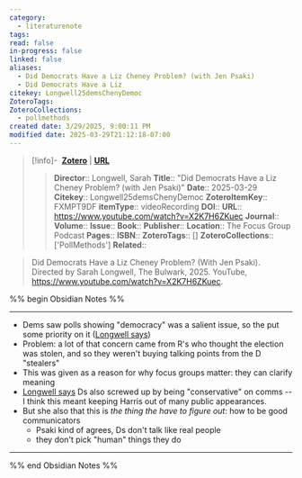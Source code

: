 ```yaml
---
category:
  - literaturenote
tags: 
read: false
in-progress: false
linked: false
aliases:
  - Did Democrats Have a Liz Cheney Problem? (with Jen Psaki)
  - Did Democrats Have a Liz
citekey: Longwell25demsChenyDemoc
ZoteroTags: 
ZoteroCollections:
  - pollmethods
created date: 3/29/2025, 9:00:11 PM
modified date: 2025-03-29T21:12:18-07:00
---
```


> [!info]- &nbsp;[**Zotero**](zotero://select/library/items/FXMPT9DF)  | [**URL**](https://www.youtube.com/watch?v=X2K7H6ZKuec)
>> **Director**:: Longwell, Sarah
> **Title**:: "Did Democrats Have a Liz Cheney Problem? (with Jen Psaki)"
> **Date**:: 2025-03-29
> **Citekey**:: Longwell25demsChenyDemoc
> **ZoteroItemKey**:: FXMPT9DF
> **itemType**:: videoRecording
> **DOI**:: 
> **URL**:: https://www.youtube.com/watch?v=X2K7H6ZKuec
> **Journal**:: 
> **Volume**:: 
> **Issue**:: 
> **Book**:: 
> **Publisher**:: 
> **Location**:: The Focus Group Podcast
> **Pages**:: 
> **ISBN**:: 
> **ZoteroTags**:: []
> **ZoteroCollections**:: ['PollMethods']
> **Related**::

>  Did Democrats Have a Liz Cheney Problem? (With Jen Psaki). Directed by Sarah Longwell, The Bulwark, 2025. YouTube, https://www.youtube.com/watch?v=X2K7H6ZKuec.

%% begin Obsidian Notes %%
___
- Dems saw polls showing "democracy" was a salient issue, so the put some priority on it ([Longwell says](https://youtu.be/X2K7H6ZKuec?t=1839))
- Problem: a lot of that concern came from R's who thought the election was stolen, and so they weren't buying talking points from the D "stealers"
- This was given as a reason for why focus groups matter: they can clarify meaning
- [Longwell says](https://youtu.be/X2K7H6ZKuec?t=1899) Ds also screwed up by being "conservative" on comms -- I think this meant keeping Harris out of many public appearances.
- But she also that this is *the thing the have to figure out*: how to be good communicators
	- Psaki kind of agrees, Ds don't talk like real people
	- they don't pick "human" things they do
___
%% end Obsidian Notes %%
